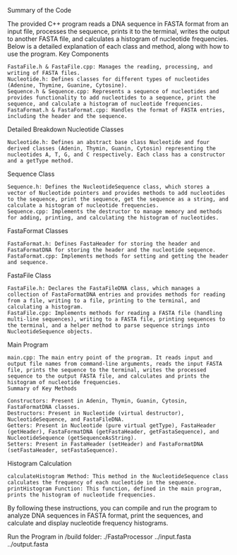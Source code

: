 Summary of the Code

The provided C++ program reads a DNA sequence in FASTA format from an input file, processes the sequence, prints it to the terminal, writes the output to another FASTA file, and calculates a histogram of nucleotide frequencies. Below is a detailed explanation of each class and method, along with how to use the program.
Key Components

    FastaFile.h & FastaFile.cpp: Manages the reading, processing, and writing of FASTA files.
    Nucleotide.h: Defines classes for different types of nucleotides (Adenine, Thymine, Guanine, Cytosine).
    Sequence.h & Sequence.cpp: Represents a sequence of nucleotides and provides functionality to add nucleotides to a sequence, print the sequence, and calculate a histogram of nucleotide frequencies.
    FastaFormat.h & FastaFormat.cpp: Handles the format of FASTA entries, including the header and the sequence.

Detailed Breakdown
Nucleotide Classes

    Nucleotide.h: Defines an abstract base class Nucleotide and four derived classes (Adenin, Thymin, Guanin, Cytosin) representing the nucleotides A, T, G, and C respectively. Each class has a constructor and a getType method.

Sequence Class

    Sequence.h: Defines the NucleotideSequence class, which stores a vector of Nucleotide pointers and provides methods to add nucleotides to the sequence, print the sequence, get the sequence as a string, and calculate a histogram of nucleotide frequencies.
    Sequence.cpp: Implements the destructor to manage memory and methods for adding, printing, and calculating the histogram of nucleotides.

FastaFormat Classes

    FastaFormat.h: Defines FastaHeader for storing the header and FastaFormatDNA for storing the header and the nucleotide sequence.
    FastaFormat.cpp: Implements methods for setting and getting the header and sequence.

FastaFile Class

    FastaFile.h: Declares the FastaFileDNA class, which manages a collection of FastaFormatDNA entries and provides methods for reading from a file, writing to a file, printing to the terminal, and calculating a histogram.
    FastaFile.cpp: Implements methods for reading a FASTA file (handling multi-line sequences), writing to a FASTA file, printing sequences to the terminal, and a helper method to parse sequence strings into NucleotideSequence objects.

Main Program

    main.cpp: The main entry point of the program. It reads input and output file names from command-line arguments, reads the input FASTA file, prints the sequence to the terminal, writes the processed sequence to the output FASTA file, and calculates and prints the histogram of nucleotide frequencies.
    Summary of Key Methods

    Constructors: Present in Adenin, Thymin, Guanin, Cytosin, FastaFormatDNA classes.
    Destructors: Present in Nucleotide (virtual destructor), NucleotideSequence, and FastaFileDNA.
    Getters: Present in Nucleotide (pure virtual getType), FastaHeader (getHeader), FastaFormatDNA (getFastaHeader, getFastaSequence), and NucleotideSequence (getSequenceAsString).
    Setters: Present in FastaHeader (setHeader) and FastaFormatDNA (setFastaHeader, setFastaSequence).

Histogram Calculation

    calculateHistogram Method: This method in the NucleotideSequence class calculates the frequency of each nucleotide in the sequence.
    printHistogram Function: This function, defined in the main program, prints the histogram of nucleotide frequencies.

By following these instructions, you can compile and run the program to analyze DNA sequences in FASTA format, print the sequences, and calculate and display nucleotide frequency histograms.

Run the Program in /build folder:
./FastaProcessor ../input.fasta ../output.fasta

